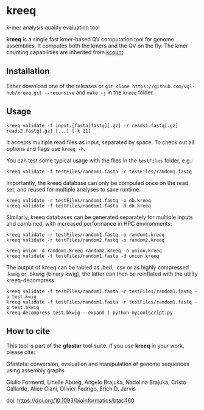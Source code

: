 # kreeq
k-mer analysis quality evaluation tool

**kreeq** is a single fast kmer-based QV computation tool for genome assemblies. It computes both the kmers and the QV on the fly. The kmer counting capabilities are inherited from [kcount](https://github.com/vgl-hub/kcount).

## Installation

Either download one of the releases or `git clone https://github.com/vgl-hub/kreeq.git --recursive` and `make -j` in the `kreeq` folder.

## Usage

```
kreeq validate -f input.[fasta|fastq][.gz] -r reads1.fastq[.gz] reads2.fastq[.gz] [...] [-k 21]
```

It accepts multiple read files as input, separated by space. To check out all options and flags use `kreeq -h`.

You can test some typical usage with the files in the `testFiles` folder, e.g.:

```
kreeq validate -f testFiles/random1.fasta -r testFiles/random1.fastq
```

Importantly, the kreeq database can only be computed once on the read set, and reused for multiple analyses to save runtime:

```
kreeq validate -r testFiles/random1.fastq -o db.kreeq
kreeq validate -f testFiles/random1.fasta -d db.kreeq
```

Similarly, kreeq databases can be generated separately for multiple inputs and combined, with increased performance in HPC environments:

```
kreeq validate -r testFiles/random1.fastq -o random1.kreeq
kreeq validate -r testFiles/random2.fastq -o random2.kreeq

kreeq union -d random1.kreeq random2.kreeq -o union.kreeq
kreeq validate -f testFiles/random1.fasta -d union.kreeq
```

The output of kreeq can be tabled as .bed, .csv or as highly compressed .kwig or .bkwig (binary kwig), the latter can then be reinflated with the utility kreeq-decompress:
```
kreeq validate -f testFiles/random1.fasta -r testFiles/random1.fastq -o test.kwig
kreeq validate -f testFiles/random1.fasta -r testFiles/random1.fastq -o test.bkwig
kreeq-decompress test.bkwig --expand | python mycoolscript.py

```

## How to cite

This tool is part of the **gfastar** tool suite. If you use **kreeq** in your work, please cite:

Gfastats: conversion, evaluation and manipulation of genome sequences using assembly graphs

Giulio Formenti, Linelle Abueg, Angelo Brajuka, Nadolina Brajuka, Cristo Gallardo, Alice Giani, Olivier Fedrigo, Erich D. Jarvis

doi: https://doi.org/10.1093/bioinformatics/btac460

